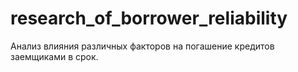 # research_of_borrower_reliability
Анализ влияния различных факторов на погашение кредитов заемщиками в срок.
